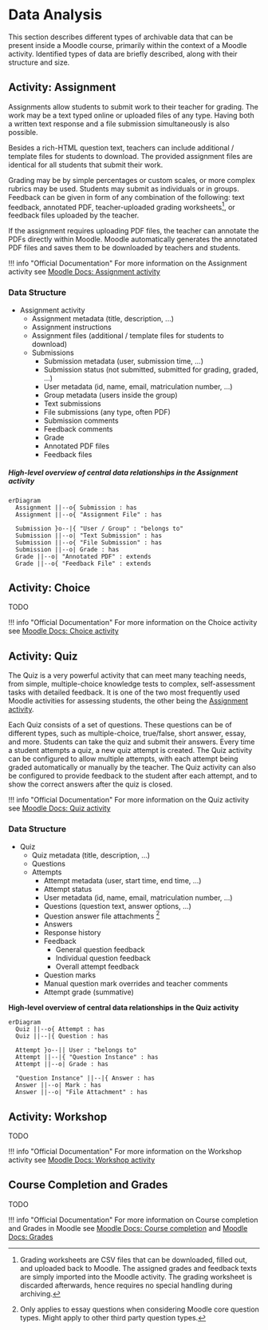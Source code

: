 # Data Analysis

This section describes different types of archivable data that can be present inside a Moodle course, primarily within
the context of a Moodle activity. Identified types of data are briefly described, along with their structure and size.


## Activity: Assignment

Assignments allow students to submit work to their teacher for grading. The work may be a text typed online or uploaded
files of any type. Having both a written text response and a file submission simultaneously is also possible.

Besides a rich-HTML question text, teachers can include additional / template files for students to download. The
provided assignment files are identical for all students that submit their work.

Grading may be by simple percentages or custom scales, or more complex rubrics may be used. Students may submit as
individuals or in groups. Feedback can be given in form of any combination of the following: text feedback,
annotated PDF, teacher-uploaded grading worksheets[^1], or feedback files uploaded by the teacher.

If the assignment requires uploading PDF files, the teacher can annotate the PDFs directly within Moodle. Moodle
automatically generates the annotated PDF files and saves them to be downloaded by teachers and students.

!!! info "Official Documentation"
    For more information on the Assignment activity see
    [Moodle Docs: Assignment activity](https://docs.moodle.org/en/Assignment_activity)

[^1]: Grading worksheets are CSV files that can be downloaded, filled out, and uploaded back to Moodle. The assigned
grades and feedback texts are simply imported into the Moodle activity. The grading worksheet is discarded afterwards,
hence requires no special handling during archiving.

### Data Structure

- Assignment activity
    - Assignment metadata (title, description, ...)
    - Assignment instructions
    - Assignment files (additional / template files for students to download)
    - Submissions
        - Submission metadata (user, submission time, ...)
        - Submission status (not submitted, submitted for grading, graded, ...)
        - User metadata (id, name, email, matriculation number, ...)
        - Group metadata (users inside the group)
        - Text submissions
        - File submissions (any type, often PDF)
        - Submission comments
        - Feedback comments
        - Grade
        - Annotated PDF files
        - Feedback files

##### High-level overview of central data relationships in the Assignment activity

```mermaid
erDiagram
  Assignment ||--o{ Submission : has
  Assignment ||--o{ "Assignment File" : has
        
  Submission }o--|{ "User / Group" : "belongs to"
  Submission ||--o| "Text Submission" : has
  Submission ||--o{ "File Submission" : has
  Submission ||--o| Grade : has
  Grade ||--o| "Annotated PDF" : extends
  Grade ||--o{ "Feedback File" : extends
```


## Activity: Choice

TODO

!!! info "Official Documentation"
    For more information on the Choice activity see
    [Moodle Docs: Choice activity](https://docs.moodle.org/en/Choice_activity)


## Activity: Quiz

The Quiz is a very powerful activity that can meet many teaching needs, from simple, multiple-choice knowledge tests to
complex, self-assessment tasks with detailed feedback. It is one of the two most frequently used Moodle activities for
assessing students, the other being the [Assignment activity](#activity-assignment).

Each Quiz consists of a set of questions. These questions can be of different types, such as multiple-choice, true/false,
short answer, essay, and more. Students can take the quiz and submit their answers. Every time a student attempts a quiz,
a new quiz attempt is created. The Quiz activity can be configured to allow multiple attempts, with each attempt being
graded automatically or manually by the teacher. The Quiz activity can also be configured to provide feedback to the
student after each attempt, and to show the correct answers after the quiz is closed.

!!! info "Official Documentation"
    For more information on the Quiz activity see
    [Moodle Docs: Quiz activity](https://docs.moodle.org/en/Quiz_activity)

### Data Structure

- Quiz
    - Quiz metadata (title, description, ...)
    - Questions
    - Attempts
        - Attempt metadata (user, start time, end time, ...)
        - Attempt status
        - User metadata (id, name, email, matriculation number, ...)
        - Questions (question text, answer options, ...)
        - Question answer file attachments [^2]
        - Answers
        - Response history
        - Feedback
            - General question feedback
            - Individual question feedback
            - Overall attempt feedback
        - Question marks
        - Manual question mark overrides and teacher comments
        - Attempt grade (summative)

[^2]: Only applies to essay questions when considering Moodle core question types. Might apply to other third party
question types.


**High-level overview of central data relationships in the Quiz activity**
```mermaid
erDiagram
  Quiz ||--o{ Attempt : has
  Quiz ||--|{ Question : has

  Attempt }o--|| User : "belongs to"
  Attempt ||--|{ "Question Instance" : has
  Attempt ||--o| Grade : has
 
  "Question Instance" ||--|{ Answer : has
  Answer ||--o| Mark : has
  Answer ||--o| "File Attachment" : has
```


## Activity: Workshop

TODO

!!! info "Official Documentation"
    For more information on the Workshop activity see
    [Moodle Docs: Workshop activity](https://docs.moodle.org/en/Workshop_activity)


## Course Completion and Grades

TODO

!!! info "Official Documentation"
    For more information on Course completion and Grades in Moodle see
    [Moodle Docs: Course completion](https://docs.moodle.org/en/Course_completion) and
    [Moodle Docs: Grades](https://docs.moodle.org/en/Grade)
